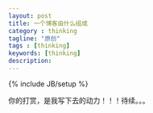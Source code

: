 ```yaml
---
layout: post
title: 一个博客由什么组成
category : thinking
tagline: "原创"
tags : [thinking]
keywords: [thinking]
description: 
---
```

{% include JB/setup %}

你的打赏，是我写下去的动力！！！待续。。。
